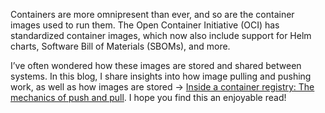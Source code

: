 
Containers are more omnipresent than ever, and so are the container images used to run them. The Open Container Initiative (OCI) has standardized container images, which now also include support for Helm charts, Software Bill of Materials (SBOMs), and more.

I’ve often wondered how these images are stored and shared between systems. In this blog, I share insights into how image pulling and pushing work, as well as how images are stored -> [Inside a container registry: The mechanics of push and pull](https://www.digitalocean.com/blog/inside-container-registry-mechanics-of-push-pull). I hope you find this an enjoyable read!